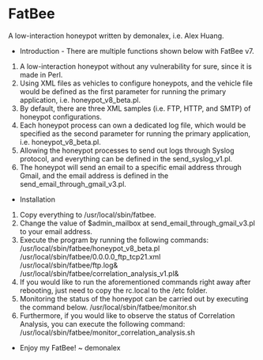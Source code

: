 # FatBee
A low-interaction honeypot written by demonalex, i.e. Alex Huang.

* Introduction - There are multiple functions shown below with FatBee v7.
1) A low-interaction honeypot without any vulnerability for sure, since it is made in Perl.
2) Using XML files as vehicles to configure honeypots, and the vehicle file would be defined as the first parameter for running the primary application, i.e. honeypot_v8_beta.pl.
3) By default, there are three XML samples (i.e. FTP, HTTP, and SMTP) of honeypot configurations.
4) Each honeypot process can own a dedicated log file, which would be specified as the second parameter for running the primary application, i.e. honeypot_v8_beta.pl.
5) Allowing the honeypot processes to send out logs through Syslog protocol, and everything can be defined in the send_syslog_v1.pl.
6) The honeypot will send an email to a specific email address through Gmail, and the email address is defined in the send_email_through_gmail_v3.pl.

* Installation
1) Copy everything to /usr/local/sbin/fatbee.
2) Change the value of $admin_mailbox at send_email_through_gmail_v3.pl to your email address.
3) Execute the program by running the following commands:
/usr/local/sbin/fatbee/honeypot_v8_beta.pl /usr/local/sbin/fatbee/0.0.0.0_ftp_tcp21.xml /usr/local/sbin/fatbee/ftp.log&
/usr/local/sbin/fatbee/correlation_analysis_v1.pl&
4) If you would like to run the aforementioned commands right away after rebooting, just need to copy the rc.local to the /etc folder.
5) Monitoring the status of the honeypot can be carried out by executing the command below.
/usr/local/sbin/fatbee/monitor.sh
6) Furthermore, if you would like to observe the status of Correlation Analysis, you can execute the following command:
/usr/local/sbin/fatbee/monitor_correlation_analysis.sh

* Enjoy my FatBee! ~ demonalex
